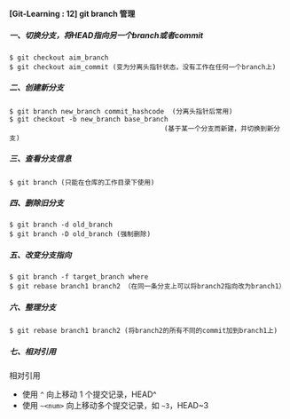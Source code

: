 #### [Git-Learning : 12] git branch 管理

##### 一、切换分支，将HEAD指向另一个branch或者commit

```shell
$ git checkout aim_branch
$ git checkout aim_commit (变为分离头指针状态，没有工作在任何一个branch上)
```

##### 二、创建新分支

```shell
$ git branch new_branch commit_hashcode  (分离头指针后常用)
$ git checkout -b new_branch base_branch 
                                       (基于某一个分支而新建，并切换到新分支)
```

##### 三、查看分支信息

```shell
$ git branch (只能在仓库的工作目录下使用)
```

##### 四、删除旧分支

```shell
$ git branch -d old_branch
$ git branch -D old_branch (强制删除)
```

##### 五、改变分支指向
```shell
$ git branch -f target_branch where
$ git rebase branch1 branch2 （在同一条分支上可以将branch2指向改为branch1）
```

##### 六、整理分支

```shell
$ git rebase branch1 branch2 (将branch2的所有不同的commit加到branch1上)
```

##### 七、相对引用

相对引用

- 使用 `^` 向上移动 1 个提交记录，HEAD^
- 使用 `~<num>` 向上移动多个提交记录，如 `~3`，HEAD~3